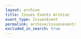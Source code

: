 ```yaml
---
layout: archive
title: Issues Events Archive
event_type: IssuesEvent
permalink: archive/issuesevent/
excluded_in_search: true
---
```

